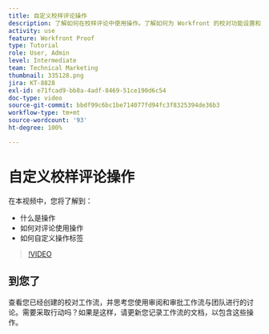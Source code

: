 ```yaml
---
title: 自定义校样评论操作
description: 了解如何在校样评论中使用操作。了解如何为 Workfront 的校对功能设置和自定义操作标签。
activity: use
feature: Workfront Proof
type: Tutorial
role: User, Admin
level: Intermediate
team: Technical Marketing
thumbnail: 335128.png
jira: KT-8828
exl-id: e71fcad9-bb8a-4adf-8469-51ce190d6c54
doc-type: video
source-git-commit: bbdf99c6bc1be714077fd94fc3f8325394de36b3
workflow-type: tm+mt
source-wordcount: '93'
ht-degree: 100%

---
```


# 自定义校样评论操作

在本视频中，您将了解到：

* 什么是操作
* 如何对评论使用操作
* 如何自定义操作标签

>[!VIDEO](https://video.tv.adobe.com/v/335128/?quality=12&learn=on&enablevpops=1)

## 到您了

查看您已经创建的校对工作流，并思考您使用审阅和审批工作流与团队进行的讨论。需要采取行动吗？如果是这样，请更新您记录工作流的文档，以包含这些操作。

